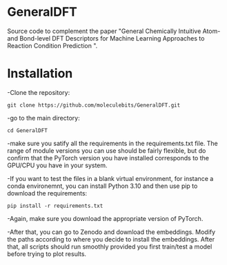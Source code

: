 # GeneralDFT
Source code to complement the paper "General Chemically Intuitive Atom- and Bond-level DFT Descriptors for Machine Learning Approaches to Reaction Condition Prediction ".

# Installation

-Clone the repository:

```
git clone https://github.com/moleculebits/GeneralDFT.git
```
-go to the main directory:

```
cd GeneralDFT
```
-make sure you satify all the requirements in the requirements.txt file. The range of module versions you can use should be fairly flexible, but do confirm that the PyTorch version
you have installed corresponds to the GPU/CPU you have in your system.

-If you want to test the files in a blank virtual environment, for instance a conda environemnt, you can install Python 3.10 and then use pip to download the requirements:

```
pip install -r requirements.txt
```
-Again, make sure you download the appropriate version of PyTorch.

-After that, you can go to Zenodo and download the embeddings. Modify the paths according to where you decide to install the embeddings. After that, all scripts should run smoothly provided you first train/test a model before trying to plot results.

